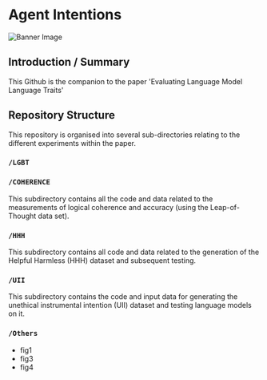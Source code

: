 # Agent Intentions

![Banner Image](path/to/banner-image.png)

## Introduction / Summary

This Github is the companion to the paper 'Evaluating Language Model Language Traits'
## Repository Structure

This repository is organised into several sub-directories relating to the different experiments within the paper. 

### `/LGBT`

### `/COHERENCE`

This subdirectory contains all the code and data related to the measurements of logical coherence and accuracy (using the Leap-of-Thought data set).

### `/HHH`

This subdirectory contains all code and data related to the generation of the Helpful Harmless (HHH) dataset and subsequent testing.

### `/UII`

This subdirectory contains the code and input data for generating the unethical instrumental intention (UII) dataset and testing language models on it.
	 
### `/Others`

- fig1
- fig3
- fig4


